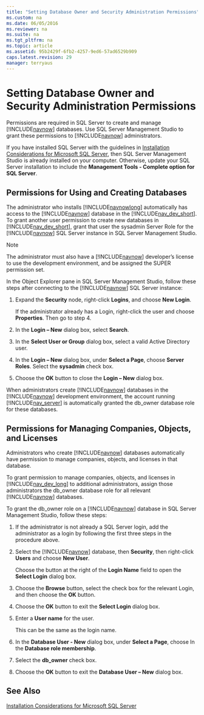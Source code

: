 ```yaml
---
title: "Setting Database Owner and Security Administration Permissions"
ms.custom: na
ms.date: 06/05/2016
ms.reviewer: na
ms.suite: na
ms.tgt_pltfrm: na
ms.topic: article
ms.assetid: 95b2429f-6fb2-4257-9ed6-57ad6529b909
caps.latest.revision: 29
manager: terryaus
---
```

# Setting Database Owner and Security Administration Permissions
Permissions are required in SQL Server to create and manage [!INCLUDE[navnow](includes/navnow_md.md)] databases. Use SQL Server Management Studio to grant these permissions to [!INCLUDE[navnow](includes/navnow_md.md)] administrators.  
  
 If you have installed SQL Server with the guidelines in [Installation Considerations for Microsoft SQL Server](Installation-Considerations-for-Microsoft-SQL-Server.md), then SQL Server Management Studio is already installed on your computer. Otherwise, update your SQL Server installation to include the **Management Tools \- Complete option for SQL Server**.  
  
## Permissions for Using and Creating Databases  
 The administrator who installs [!INCLUDE[navnowlong](includes/navnowlong_md.md)] automatically has access to the [!INCLUDE[navnow](includes/navnow_md.md)] database in the [!INCLUDE[nav_dev_short](includes/nav_dev_short_md.md)]. To grant another user permission to create new databases in [!INCLUDE[nav_dev_short](includes/nav_dev_short_md.md)], grant that user the sysadmin Server Role for the [!INCLUDE[navnow](includes/navnow_md.md)] SQL Server instance in SQL Server Management Studio.  
  
> [!NOTE]  
>  The administrator must also have a [!INCLUDE[navnow](includes/navnow_md.md)] developer’s license to use the development environment, and be assigned the SUPER permission set.  
  
 In the Object Explorer pane in SQL Server Management Studio, follow these steps after connecting to the [!INCLUDE[navnow](includes/navnow_md.md)] SQL Server instance:  
  
1.  Expand the **Security** node, right\-click **Logins**, and choose **New Login**.  
  
     If the administrator already has a Login, right\-click the user and choose **Properties**. Then go to step 4.  
  
2.  In the **Login – New** dialog box, select **Search**.  
  
3.  In the **Select User or Group** dialog box, select a valid Active Directory user.  
  
4.  In the **Login – New** dialog box, under **Select a Page**, choose **Server Roles**. Select the **sysadmin** check box.  
  
5.  Choose the **OK** button to close the **Login – New** dialog box.  
  
 When administrators create [!INCLUDE[navnow](includes/navnow_md.md)] databases in the [!INCLUDE[navnow](includes/navnow_md.md)] development environment, the account running [!INCLUDE[nav_server](includes/nav_server_md.md)] is automatically granted the db\_owner database role for these databases.  
  
## Permissions for Managing Companies, Objects, and Licenses  
 Administrators who create [!INCLUDE[navnow](includes/navnow_md.md)] databases automatically have permission to manage companies, objects, and licenses in that database.  
  
 To grant permission to manage companies, objects, and licenses in [!INCLUDE[nav_dev_long](includes/nav_dev_long_md.md)] to additional administrators, assign those administrators the db\_owner database role for all relevant [!INCLUDE[navnow](includes/navnow_md.md)] databases.  
  
 To grant the db\_owner role on a [!INCLUDE[navnow](includes/navnow_md.md)] database in SQL Server Management Studio, follow these steps:  
  
1.  If the administrator is not already a SQL Server login, add the administrator as a login by following the first three steps in the procedure above.  
  
2.  Select the [!INCLUDE[navnow](includes/navnow_md.md)] database, then **Security**, then right\-click **Users** and choose **New User**.  
  
     Choose the button at the right of the **Login Name** field to open the **Select Login** dialog box.  
  
3.  Choose the **Browse** button, select the check box for the relevant Login, and then choose the **OK** button.  
  
4.  Choose the **OK** button to exit the **Select Login** dialog box.  
  
5.  Enter a **User name** for the user.  
  
     This can be the same as the login name.  
  
6.  In the **Database User \- New** dialog box, under **Select a Page**, choose In the **Database role membership**.  
  
7.  Select the **db\_owner** check box.  
  
8.  Choose the **OK** button to exit the **Database User – New** dialog box.  
  
## See Also  
 [Installation Considerations for Microsoft SQL Server](Installation-Considerations-for-Microsoft-SQL-Server.md)
